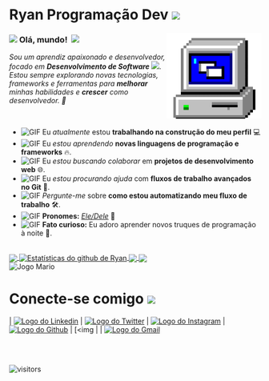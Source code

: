 # Ryan Programação Dev <img src="https://github.com/TheDudeThatCode/TheDudeThatCode/blob/master/Assets/Mario_Hello_Big.gif" width="30px">

<!-- 
    &nbsp; [![HitCount](http://hits.dwyl.com/TheDudeThatCode/TheDudeThatCode.svg)](http://hits.dwyl.com/TheDudeThatCode/TheDudeThatCode) 
-->

<img align="right" alt="PC GIF" src="https://github.com/TheDudeThatCode/TheDudeThatCode/blob/master/Assets/PC.gif" width="190" />

### <img src="https://github.com/TheDudeThatCode/TheDudeThatCode/blob/master/Assets/Hi.gif" width="29px"> **Olá, mundo!** &nbsp;<img src="https://github.com/TheDudeThatCode/TheDudeThatCode/blob/master/Assets/Earth.gif" width="24px">

<p>
  <em>
    Sou um aprendiz apaixonado e desenvolvedor, focado em <b>Desenvolvimento de Software</b> <img src="https://github.com/TheDudeThatCode/TheDudeThatCode/blob/master/Assets/Developer.gif" width="30px">. Estou sempre explorando novas tecnologias, frameworks e ferramentas para <b>melhorar</b> minhas habilidades e <b>crescer</b> como desenvolvedor. 🚀
  </em>  
</p>

<br>

- <img alt="GIF" src="https://github.com/TheDudeThatCode/TheDudeThatCode/blob/master/Assets/wave.gif" width="20px" /> Eu *atualmente* estou **trabalhando na construção do meu perfil** 💻
- <img alt="GIF" src="https://github.com/TheDudeThatCode/TheDudeThatCode/blob/master/Assets/gandalf_parrot.gif" width="20px" /> Eu *estou aprendendo* **novas linguagens de programação e frameworks** 🔥.
- <img alt="GIF" src="https://github.com/TheDudeThatCode/TheDudeThatCode/blob/master/Assets/headbang.gif" width="20px" /> Eu *estou buscando colaborar* em **projetos de desenvolvimento web** 🌐.
- <img alt="GIF" src="https://github.com/TheDudeThatCode/TheDudeThatCode/blob/master/Assets/hmm.gif" width="20px" /> Eu *estou procurando* *ajuda* com **fluxos de trabalho avançados no Git** 🔄.
- <img alt="GIF" src="https://github.com/TheDudeThatCode/TheDudeThatCode/blob/master/Assets/happy.gif" width="20px" /> *Pergunte-me* sobre **como estou automatizando meu fluxo de trabalho** 🛠️.
- <img alt="GIF" src="https://github.com/TheDudeThatCode/TheDudeThatCode/blob/master/Assets/powerup.gif" width="20px" /> **Pronomes:** [*Ele/Dele*](https://pronoun.is/he) 🧔
- <img alt="GIF" src="https://github.com/TheDudeThatCode/TheDudeThatCode/blob/master/Assets/coin.gif" width="20px" /> **Fato curioso:** Eu adoro aprender novos truques de programação à noite 🌙.

<br>

<a href="https://github.com/ryanprogramacaoedev-commits">
  <img align="center" src="https://github-readme-stats.vercel.app/api/top-langs/?username=ryanprogramacaoedev-commits&theme=dark&hide_langs_below=1" />
</a>

<a href="https://github.com/ryanprogramacaoedev-commits">
 <img align="center" src="https://github-readme-stats.vercel.app/api?username=ryanprogramacaoedev-commits&show_icons=true&theme=dark&line_height=27" alt="Estatísticas do github de Ryan"/>
</a>

<a href="https://github.com/ryanprogramacaoedev-commits">
  <img align="center" src="https://github-readme-stats.vercel.app/api/pin/?username=ryanprogramacaoedev-commits&repo=ryanprogramacaoedev-commits&theme=dark" />
</a>

<a href="https://github.com/ryanprogramacaoedev-commits">
 <img align="center" src="https://github-readme-stats.vercel.app/api/pin/?username=ryanprogramacaoedev-commits&repo=Fun-with-DS-and-Algo&theme=dark" />
</a>

<br>





<img src="https://github.com/TheDudeThatCode/TheDudeThatCode/blob/master/Assets/Mario_Gameplay.gif" alt="Jogo Mario" width="980">

<br>

# Conecte-se comigo <img src="https://github.com/TheDudeThatCode/TheDudeThatCode/blob/master/Assets/Handshake.gif" height="32px">

| [<img src="https://github.com/TheDudeThatCode/TheDudeThatCode/blob/master/Assets/Linkedin.svg" alt="Logo do Linkedin" width="32">](https://www.linkedin.com/in/ryanprogramacaoedev/) | [<img src="https://github.com/TheDudeThatCode/TheDudeThatCode/blob/master/Assets/Twitter.svg" alt="Logo do Twitter" width="32">](https://twitter.com/ryan_programdev) | [<img src="https://github.com/TheDudeThatCode/TheDudeThatCode/blob/master/Assets/Instagram.svg" alt="Logo do Instagram" width="32">](https://www.instagram.com/fnsubzero/) | [<img src="https://cdn.svgporn.com/logos/github-icon.svg" alt="Logo do Github" width="34">](https://github.com/ryanprogramacaoedev-commits)  | [<img | | [<img src="https://github.com/TheDudeThatCode/TheDudeThatCode/blob/master/Assets/Gmail.svg" alt="Logo do Gmail" height="32">](ryanprogramacao@gmail.com)





<br>
<br>

![visitors](https://visitor-badge.laobi.icu/badge?page_id=ryanprogramacaoedev-commits)
